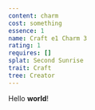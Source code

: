 ```yaml
---
content: charm
cost: something
essence: 1
name: Craft e1 Charm 3
rating: 1
requires: []
splat: Second Sunrise
trait: Craft
tree: Creator
---
```


Hello **world**!
